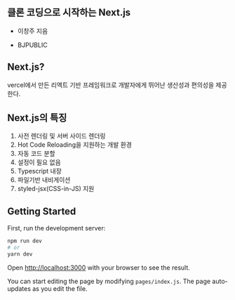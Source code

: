 ## 클론 코딩으로 시작하는 Next.js

- 이창주 지음

- BJPUBLIC

## Next.js?

vercel에서 만든 리액트 기반 프레임워크로 개발자에게 뛰어난 생산성과 편의성을 제공한다.

## Next.js의 특징
1. 사전 렌더링 및 서버 사이드 렌더링
2. Hot Code Reloading을 지원하는 개발 환경
3. 자동 코드 분할
4. 설정이 필요 없음
5. Typescript 내장
6. 파일기반 내비게이션
7. styled-jsx(CSS-in-JS) 지원

## Getting Started

First, run the development server:

```bash
npm run dev
# or
yarn dev
```

Open [http://localhost:3000](http://localhost:3000) with your browser to see the result.

You can start editing the page by modifying `pages/index.js`. The page auto-updates as you edit the file.